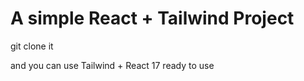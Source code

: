 # A simple React + Tailwind Project 


git clone it

and you can use Tailwind + React 17 ready to use


